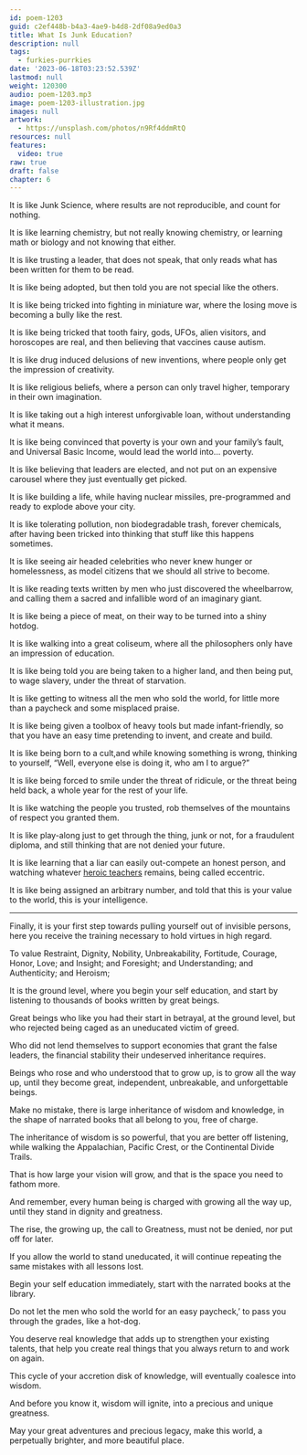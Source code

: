 ```yaml
---
id: poem-1203
guid: c2ef448b-b4a3-4ae9-b4d8-2df08a9ed0a3
title: What Is Junk Education?
description: null
tags:
  - furkies-purrkies
date: '2023-06-18T03:23:52.539Z'
lastmod: null
weight: 120300
audio: poem-1203.mp3
image: poem-1203-illustration.jpg
images: null
artwork:
  - https://unsplash.com/photos/n9Rf4ddmRtQ
resources: null
features:
  video: true
raw: true
draft: false
chapter: 6
---
```


It is like Junk Science,
where results are not reproducible, and count for nothing.

It is like learning chemistry, but not really knowing chemistry,
or learning math or biology and not knowing that either.

It is like trusting a leader, that does not speak,
that only reads what has been written for them to be read.

It is like being adopted,
but then told you are not special like the others.

It is like being tricked into fighting in miniature war,
where the losing move is becoming a bully like the rest.

It is like being tricked that tooth fairy, gods, UFOs, alien visitors, and horoscopes are real,
and then believing that vaccines cause autism.

It is like drug induced delusions of new inventions,
where people only get the impression of creativity.

It is like religious beliefs, where a person can only travel higher,
temporary in their own imagination.

It is like taking out a high interest unforgivable loan,
without understanding what it means.

It is like being convinced that poverty is your own and your family’s fault,
and Universal Basic Income, would lead the world into… poverty.

It is like believing that leaders are elected,
and not put on an expensive carousel where they just eventually get picked.

It is like building a life, while having nuclear missiles,
pre-programmed and ready to explode above your city.

It is like tolerating pollution, non biodegradable trash, forever chemicals,
after having been tricked into thinking that stuff like this happens sometimes.

It is like seeing air headed celebrities who never knew hunger or homelessness,
as model citizens that we should all strive to become.

It is like reading texts written by men who just discovered the wheelbarrow,
and calling them a sacred and infallible word of an imaginary giant.

It is like being a piece of meat,
on their way to be turned into a shiny hotdog.

It is like walking into a great coliseum,
where all the philosophers only have an impression of education.

It is like being told you are being taken to a higher land,
and then being put, to wage slavery, under the threat of starvation.

It is like getting to witness all the men who sold the world,
for little more than a paycheck and some misplaced praise.

It is like being given a toolbox of heavy tools but made infant-friendly,
so that you have an easy time pretending to invent, and create and build.

It is like being born to a cult,and while knowing something is wrong,
thinking to yourself, “Well, everyone else is doing it, who am I to argue?”

It is like being forced to smile under the threat of ridicule,
or the threat being held back, a whole year for the rest of your life.

It is like watching the people you trusted,
rob themselves of the mountains of respect you granted them.

It is like play-along just to get through the thing, junk or not,
for a fraudulent diploma, and still thinking that are not denied your future.

It is like learning that a liar can easily out-compete an honest person,
and watching whatever [heroic teachers][1] remains, being called eccentric.

It is like being assigned an arbitrary number,
and told that this is your value to the world, this is your intelligence.

---

Finally, it is your first step towards pulling yourself out of invisible persons,
here you receive the training necessary to hold virtues in high regard.

To value Restraint, Dignity, Nobility, Unbreakability, Fortitude, Courage, Honor, Love;
and Insight; and Foresight; and Understanding; and Authenticity; and Heroism;

It is the ground level, where you begin your self education,
and start by listening to thousands of books written by great beings.

Great beings who like you had their start in betrayal, at the ground level,
but who rejected being caged as an uneducated victim of greed.

Who did not lend themselves to support economies that grant the false leaders,
the financial stability their undeserved inheritance requires.

Beings who rose and who understood that to grow up, is to grow all the way up,
until they become great, independent, unbreakable, and unforgettable beings.

Make no mistake, there is large inheritance of wisdom and knowledge,
in the shape of narrated books that all belong to you, free of charge.

The inheritance of wisdom is so powerful, that you are better off listening,
while walking the Appalachian, Pacific Crest, or the Continental Divide Trails.

That is how large your vision will grow,
and that is the space you need to fathom more.

And remember, every human being is charged with growing all the way up,
until they stand in dignity and greatness.

The rise, the growing up, the call to Greatness,
must not be denied, nor put off for later.

If you allow the world to stand uneducated,
it will continue repeating the same mistakes with all lessons lost.

Begin your self education immediately,
start with the narrated books at the library.

Do not let the men who sold the world for an easy paycheck,’
to pass you through the grades, like a hot-dog.

You deserve real knowledge that adds up to strengthen your existing talents,
that help you create real things that you always return to and work on again.

This cycle of your accretion disk of knowledge,
will eventually coalesce into wisdom.

And before you know it, wisdom will ignite,
into a precious and unique greatness.

May your great adventures and precious legacy, make this world,
a perpetually brighter, and more beautiful place.

[1]: https://www.youtube.com/watch?v=9M4tdMsg3ts

